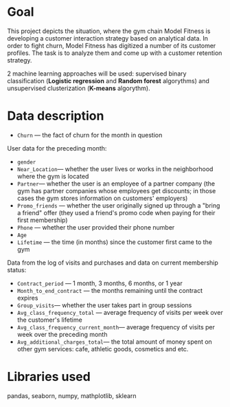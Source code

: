 # Goal

This project depicts the situation, where the gym chain Model Fitness is developing a customer interaction strategy based on analytical data. In order to fight churn, Model Fitness has digitized a number of its customer profiles. The task is to analyze them and come up with a customer retention strategy.

2 machine learning approaches will be used: supervised binary classification (**Logistic regression** and **Random forest** algorythms) and unsupervised clusterization (**K-means** algorythm). 

# Data description

* `Churn` — the fact of churn for the month in question

User data for the preceding month:
* `gender`
* `Near_Location`— whether the user lives or works in the neighborhood where the gym is located
* `Partner`— whether the user is an employee of a partner company (the gym has partner companies whose employees get discounts; in those cases the gym stores information on customers' employers)
* `Promo_friends` — whether the user originally signed up through a "bring a friend" offer (they used a friend's promo code when paying for their first membership)
* `Phone` — whether the user provided their phone number
* `Age`
* `Lifetime` — the time (in months) since the customer first came to the gym

Data from the log of visits and purchases and data on current membership status:
* `Contract_period` — 1 month, 3 months, 6 months, or 1 year
* `Month_to_end_contract` — the months remaining until the contract expires
* `Group_visits`— whether the user takes part in group sessions
* `Avg_class_frequency_total` — average frequency of visits per week over the customer's lifetime
* `Avg_class_frequency_current_month`— average frequency of visits per week over the preceding month
* `Avg_additional_charges_total`— the total amount of money spent on other gym services: cafe, athletic goods, cosmetics and etc.


# Libraries used

pandas, seaborn, numpy, mathplotlib, sklearn
